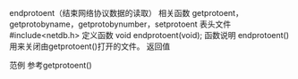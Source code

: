 endprotoent（结束网络协议数据的读取）
相关函数
getprotoent，getprotobyname，getprotobynumber，setprotoent
表头文件
#include<netdb.h>
定义函数
void endprotoent(void);
函数说明
endprotoent()用来关闭由getprotoent()打开的文件。
返回值

范例
参考getprotoent()
